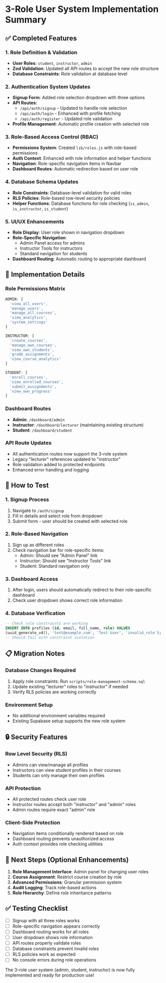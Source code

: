 # 3-Role User System Implementation Summary

## ✅ Completed Features

### 1. **Role Definition & Validation**
- **User Roles**: `student`, `instructor`, `admin`
- **Zod Validation**: Updated all API routes to accept the new role structure
- **Database Constraints**: Role validation at database level

### 2. **Authentication System Updates**
- **Signup Form**: Added role selection dropdown with three options
- **API Routes**: 
  - `/api/auth/signup` - Updated to handle role selection
  - `/api/auth/login` - Enhanced with profile fetching
  - `/api/auth/register` - Updated role validation
- **Profile Management**: Automatic profile creation with selected role

### 3. **Role-Based Access Control (RBAC)**
- **Permissions System**: Created `lib/roles.js` with role-based permissions
- **Auth Context**: Enhanced with role information and helper functions
- **Navigation**: Role-specific navigation items in Navbar
- **Dashboard Routes**: Automatic redirection based on user role

### 4. **Database Schema Updates**
- **Role Constraints**: Database-level validation for valid roles
- **RLS Policies**: Role-based row-level security policies
- **Helper Functions**: Database functions for role checking (`is_admin`, `is_instructor`, `is_student`)

### 5. **UI/UX Enhancements**
- **Role Display**: User role shown in navigation dropdown
- **Role-Specific Navigation**: 
  - Admin Panel access for admins
  - Instructor Tools for instructors
  - Standard navigation for students
- **Dashboard Routing**: Automatic routing to appropriate dashboard

## 🔧 Implementation Details

### Role Permissions Matrix
```javascript
ADMIN: [
  'view_all_users',
  'manage_users', 
  'manage_all_courses',
  'view_analytics',
  'system_settings'
]

INSTRUCTOR: [
  'create_courses',
  'manage_own_courses',
  'view_own_students',
  'grade_assignments',
  'view_course_analytics'
]

STUDENT: [
  'enroll_courses',
  'view_enrolled_courses', 
  'submit_assignments',
  'view_own_progress'
]
```

### Dashboard Routes
- **Admin**: `/dashboard/admin`
- **Instructor**: `/dashboard/lecturer` (maintaining existing structure)
- **Student**: `/dashboard/student`

### API Route Updates
- All authentication routes now support the 3-role system
- Legacy "lecturer" references updated to "instructor"
- Role validation added to protected endpoints
- Enhanced error handling and logging

## 🚀 How to Test

### 1. **Signup Process**
1. Navigate to `/auth/signup`
2. Fill in details and select role from dropdown
3. Submit form - user should be created with selected role

### 2. **Role-Based Navigation**
1. Sign up as different roles
2. Check navigation bar for role-specific items:
   - Admin: Should see "Admin Panel" link
   - Instructor: Should see "Instructor Tools" link
   - Student: Standard navigation only

### 3. **Dashboard Access**
1. After login, users should automatically redirect to their role-specific dashboard
2. Check user dropdown shows correct role information

### 4. **Database Verification**
```sql
-- Check role constraints are working
INSERT INTO profiles (id, email, full_name, role) VALUES 
(uuid_generate_v4(), 'test@example.com', 'Test User', 'invalid_role');
-- Should fail with constraint violation
```

## 📋 Migration Notes

### Database Changes Required
1. Apply role constraints: Run `scripts/role-management-schema.sql`
2. Update existing "lecturer" roles to "instructor" if needed
3. Verify RLS policies are working correctly

### Environment Setup
- No additional environment variables required
- Existing Supabase setup supports the new role system

## 🔒 Security Features

### Row Level Security (RLS)
- Admins can view/manage all profiles
- Instructors can view student profiles in their courses
- Students can only manage their own profiles

### API Protection
- All protected routes check user role
- Instructor routes accept both "instructor" and "admin" roles
- Admin routes require exact "admin" role

### Client-Side Protection
- Navigation items conditionally rendered based on role
- Dashboard routing prevents unauthorized access
- Auth context provides role checking utilities

## 🎯 Next Steps (Optional Enhancements)

1. **Role Management Interface**: Admin panel for changing user roles
2. **Course Assignment**: Restrict course creation by role
3. **Advanced Permissions**: Granular permission system
4. **Audit Logging**: Track role-based actions
5. **Role Hierarchy**: Define role inheritance patterns

## ✅ Testing Checklist

- [ ] Signup with all three roles works
- [ ] Role-specific navigation appears correctly
- [ ] Dashboard routing works for all roles
- [ ] User dropdown shows role information
- [ ] API routes properly validate roles
- [ ] Database constraints prevent invalid roles
- [ ] RLS policies work as expected
- [ ] No console errors during role operations

The 3-role user system (admin, student, instructor) is now fully implemented and ready for production use!
